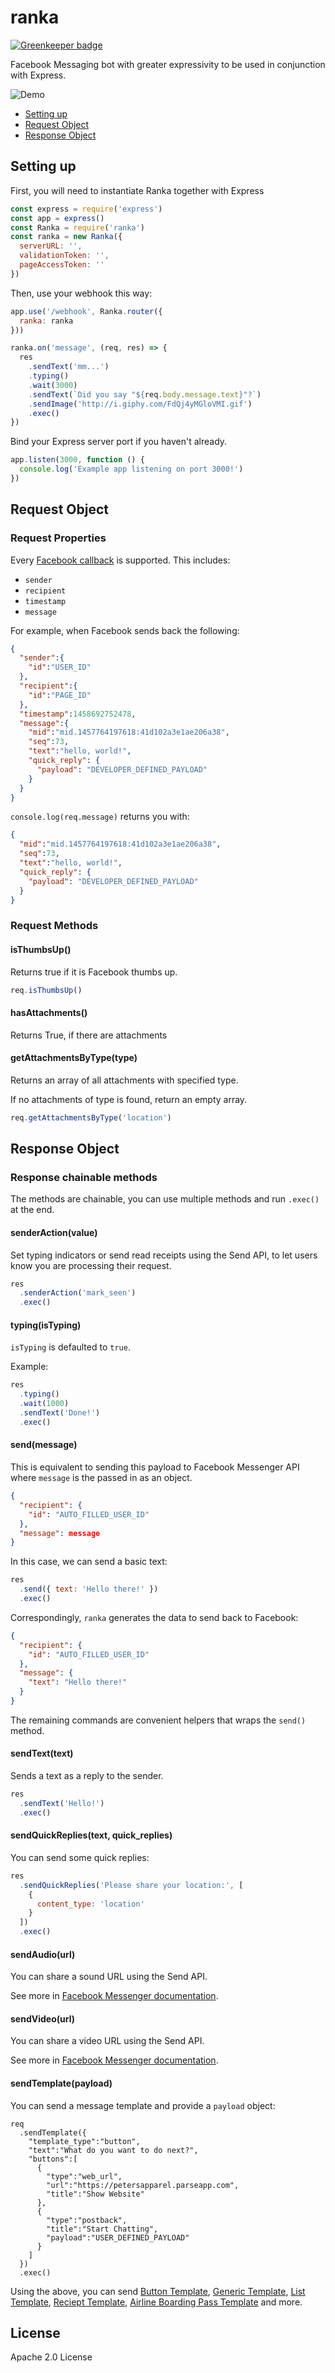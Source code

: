 # ranka

[![Greenkeeper badge](https://badges.greenkeeper.io/kahwee/ranka.svg)](https://greenkeeper.io/)

Facebook Messaging bot with greater expressivity to be used in conjunction with Express.

![Demo](https://github.com/kahwee/ranka/raw/master/demo.gif "Demo")

* [Setting up](#setting-up)
* [Request Object](#request-object)
* [Response Object](#response-object)

## Setting up

First, you will need to instantiate Ranka together with Express

```js
const express = require('express')
const app = express()
const Ranka = require('ranka')
const ranka = new Ranka({
  serverURL: '',
  validationToken: '',
  pageAccessToken: ''
})
```

Then, use your webhook this way:

```js
app.use('/webhook', Ranka.router({
  ranka: ranka
}))

ranka.on('message', (req, res) => {
  res
    .sendText('mm...')
    .typing()
    .wait(3000)
    .sendText(`Did you say "${req.body.message.text}"?`)
    .sendImage('http://i.giphy.com/FdQj4yMGloVMI.gif')
    .exec()
})
```

Bind your Express server port if you haven't already.

```js
app.listen(3000, function () {
  console.log('Example app listening on port 3000!')
})
```

## Request Object

### Request Properties

Every [Facebook callback](https://developers.facebook.com/docs/messenger-platform/webhook-reference/message) is supported. This includes:

* `sender`
* `recipient`
* `timestamp`
* `message`

For example, when Facebook sends back the following:

```json
{
  "sender":{
    "id":"USER_ID"
  },
  "recipient":{
    "id":"PAGE_ID"
  },
  "timestamp":1458692752478,
  "message":{
    "mid":"mid.1457764197618:41d102a3e1ae206a38",
    "seq":73,
    "text":"hello, world!",
    "quick_reply": {
      "payload": "DEVELOPER_DEFINED_PAYLOAD"
    }
  }
}
```

`console.log(req.message)` returns you with:

```json
{
  "mid":"mid.1457764197618:41d102a3e1ae206a38",
  "seq":73,
  "text":"hello, world!",
  "quick_reply": {
    "payload": "DEVELOPER_DEFINED_PAYLOAD"
  }
}
```

### Request Methods

#### isThumbsUp()

Returns true if it is Facebook thumbs up.

```js
req.isThumbsUp()
```

#### hasAttachments()

Returns True, if there are attachments

#### getAttachmentsByType(type)

Returns an array of all attachments with specified type.

If no attachments of type is found, return an empty array.

```js
req.getAttachmentsByType('location')
```

## Response Object

### Response chainable methods

The methods are chainable, you can use multiple methods and run `.exec()` at the end.

#### senderAction(value)

Set typing indicators or send read receipts using the Send API, to let users know you are processing their request.

```js
res
  .senderAction('mark_seen')
  .exec()
```

#### typing(isTyping)

`isTyping` is defaulted to `true`.

Example:

```js
res
  .typing()
  .wait(1000)
  .sendText('Done!')
  .exec()
```

#### send(message)

This is equivalent to sending this payload to Facebook Messenger API where `message` is the passed in as an object.

```json
{
  "recipient": {
    "id": "AUTO_FILLED_USER_ID"
  },
  "message": message
}
```

In this case, we can send a basic text:

```js
res
  .send({ text: 'Hello there!' })
  .exec()
```

Correspondingly, `ranka` generates the data to send back to Facebook:

```json
{
  "recipient": {
    "id": "AUTO_FILLED_USER_ID"
  },
  "message": { 
    "text": "Hello there!" 
  }
}
```

The remaining commands are convenient helpers that wraps the `send()` method.

#### sendText(text)

Sends a text as a reply to the sender.

```js
res
  .sendText('Hello!')
  .exec()
```

#### sendQuickReplies(text, quick_replies)

You can send some quick replies:

```js
res
  .sendQuickReplies('Please share your location:', [
    {
      content_type: 'location'
    }
  ])
  .exec()
```

#### sendAudio(url)

You can share a sound URL using the Send API.

See more in [Facebook Messenger documentation](https://developers.facebook.com/docs/messenger-platform/send-api-reference/audio-attachment).

#### sendVideo(url)

You can share a video URL using the Send API.

See more in [Facebook Messenger documentation](https://developers.facebook.com/docs/messenger-platform/send-api-reference/video-attachment).

#### sendTemplate(payload)

You can send a message template and provide a `payload` object:

```
req
  .sendTemplate({
    "template_type":"button",
    "text":"What do you want to do next?",
    "buttons":[
      {
        "type":"web_url",
        "url":"https://petersapparel.parseapp.com",
        "title":"Show Website"
      },
      {
        "type":"postback",
        "title":"Start Chatting",
        "payload":"USER_DEFINED_PAYLOAD"
      }
    ]
  })
  .exec()
```

Using the above, you can send [Button Template](https://developers.facebook.com/docs/messenger-platform/send-api-reference/button-template), [Generic Template](https://developers.facebook.com/docs/messenger-platform/send-api-reference/generic-template), [List Template](https://developers.facebook.com/docs/messenger-platform/send-api-reference/list-template), [Reciept Template](https://developers.facebook.com/docs/messenger-platform/send-api-reference/receipt-template), [Airline Boarding Pass Template](https://developers.facebook.com/docs/messenger-platform/send-api-reference/airline-boardingpass-template) and more.

## License

Apache 2.0 License
